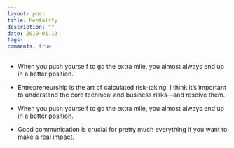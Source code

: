 ```yaml
---
layout: post
title: Mentality
description: ""
date: 2019-01-13
tags: 
comments: true
---
```



- When you push yourself to go the extra mile, you almost always end up in a better position.

- Entrepreneurship is the art of calculated risk-taking. I think it’s important to understand the core technical and business risks—and resolve them.

- When you push yourself to go the extra mile, you almost always end up in a better position.

- Good communication is crucial for pretty much everything if you want to make a real impact.
